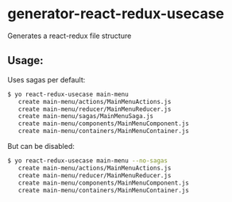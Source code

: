 # generator-react-redux-usecase

Generates a react-redux file structure


## Usage:

Uses sagas per default:

```bash
$ yo react-redux-usecase main-menu
   create main-menu/actions/MainMenuActions.js
   create main-menu/reducer/MainMenuReducer.js
   create main-menu/sagas/MainMenuSaga.js
   create main-menu/components/MainMenuComponent.js
   create main-menu/containers/MainMenuContainer.js
```


But can be disabled:

```bash
$ yo react-redux-usecase main-menu --no-sagas
   create main-menu/actions/MainMenuActions.js
   create main-menu/reducer/MainMenuReducer.js
   create main-menu/components/MainMenuComponent.js
   create main-menu/containers/MainMenuContainer.js
```
